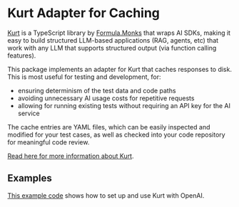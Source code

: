 # Kurt Adapter for Caching

[Kurt](https://github.com/FormulaMonks/kurt) is a TypeScript library by [Formula.Monks](https://www.formula.co/) that wraps AI SDKs, making it easy to build structured LLM-based applications (RAG, agents, etc) that work with any LLM that supports structured output (via function calling features).

This package implements an adapter for Kurt that caches responses to disk. This is most useful for testing and development, for:
- ensuring determinism of the test data and code paths
- avoiding unnecessary AI usage costs for repetitive requests
- allowing for running existing tests without requiring an API key for the AI service

The cache entries are YAML files, which can be easily inspected and modified for your test cases, as well as checked into your code repository for meaningful code review.

[Read here for more information about Kurt](https://github.com/FormulaMonks/kurt/blob/main/README.md).

## Examples

[This example code](../../examples/basic/src/openai.ts) shows how to set up and use Kurt with OpenAI.
